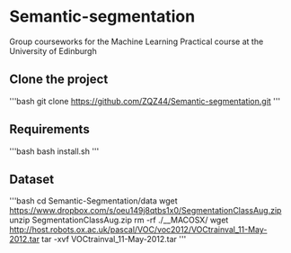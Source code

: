 # Semantic-segmentation
 Group courseworks for the Machine Learning Practical course at the University of Edinburgh
## Clone the project
'''bash
git clone https://github.com/ZQZ44/Semantic-segmentation.git
'''
## Requirements
'''bash
bash install.sh
'''
## Dataset
'''bash
cd Semantic-Segmentation/data
wget https://www.dropbox.com/s/oeu149j8qtbs1x0/SegmentationClassAug.zip
unzip SegmentationClassAug.zip
rm -rf ./__MACOSX/
wget http://host.robots.ox.ac.uk/pascal/VOC/voc2012/VOCtrainval_11-May-2012.tar
tar -xvf VOCtrainval_11-May-2012.tar
'''
